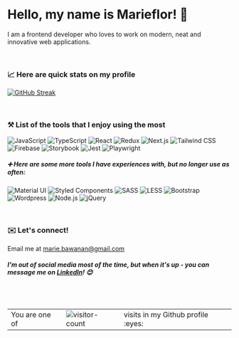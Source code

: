 # Hello, my name is Marieflor! 👋

I am a frontend developer who loves to work on modern, neat and innovative web applications.

<br/>

### :chart_with_upwards_trend: Here are quick stats on my profile
[![GitHub Streak](https://streak-stats.demolab.com?user=mariebawanan&theme=slateorange&hide_border=true&border_radius=24)](https://git.io/streak-stats)

<br/>

### :hammer_and_pick: List of the tools that I enjoy using the most
![JavaScript](https://img.shields.io/badge/-JavaScript-black?style=flat-square&logo=javascript&logoColor=white&color=DEF3FF&labelColor=794856)
![TypeScript](https://img.shields.io/badge/-TypeScript-black?style=flat-square&logo=typescript&logoColor=white&color=DEF3FF&labelColor=D5A7B4)
![React](https://img.shields.io/badge/-React-black?style=flat-square&logo=react&logoColor=white&color=DEF3FF&labelColor=DE5055)
![Redux](https://img.shields.io/badge/-Redux-black?style=flat-square&logo=redux&logoColor=white&color=DEF3FF&labelColor=DF7410)
![Next.js](https://img.shields.io/badge/-Next.js-black?style=flat-square&logo=next.js&logoColor=white&color=DEF3FF&labelColor=794856)
![Tailwind CSS](https://img.shields.io/badge/-Tailwind%20CSS-black?style=flat-square&logo=tailwind-css&logoColor=white&color=DEF3FF&labelColor=2F4858)
![Firebase](https://img.shields.io/badge/-Firebase-black?style=flat-square&logo=firebase&logoColor=white&color=DEF3FF&labelColor=794856)
![Storybook](https://img.shields.io/badge/-Storybook-black?style=flat-square&logo=storybook&logoColor=white&color=DEF3FF&labelColor=D5A7B4)
![Jest](https://img.shields.io/badge/-Jest-black?style=flat-square&logo=jest&logoColor=white&color=DEF3FF&labelColor=DE5055)
![Playwright](https://img.shields.io/badge/-Playwright-black?style=flat-square&logo=playwright&logoColor=white&color=DEF3FF&labelColor=DF7410)


##### :heavy_plus_sign: Here are some more tools I have experiences with, but no longer use as often:
![Material UI](https://img.shields.io/badge/-Material%20UI-black?style=flat-square&logo=mui&logoColor=white&color=DE5055&labelColor=DE5055)
![Styled Components](https://img.shields.io/badge/-Styled%20Components-black?style=flat-square&logo=styled-components&logoColor=white&color=DF7410&labelColor=DF7410)
![SASS](https://img.shields.io/badge/-SASS-black?style=flat-square&logo=sass&logoColor=white&color=D5A7B4&labelColor=D5A7B4)
![LESS](https://img.shields.io/badge/-LESS-black?style=flat-square&logo=less&logoColor=white&color=DE5055&labelColor=DE5055)
![Bootstrap](https://img.shields.io/badge/-Bootstrap-black?style=flat-square&logo=bootstrap&logoColor=white&color=DF7410&labelColor=DF7410)
![Wordpress](https://img.shields.io/badge/-Wordpress-black?style=flat-square&logo=wordpress&logoColor=white&color=D5A7B4&labelColor=D5A7B4)
![Node.js](https://img.shields.io/badge/-Node.js-black?style=flat-square&logo=Node.js&logoColor=white&color=794856&labelColor=794856)
![jQuery](https://img.shields.io/badge/-jQuery-black?style=flat-square&logo=jquery&logoColor=white&color=D5A7B4&labelColor=D5A7B4)

<br/>

### :envelope: Let's connect!
Email me at marie.bawanan@gmail.com
##### I'm out of social media most of the time, but when it's up - you can message me on [LinkedIn](https://www.linkedin.com/in/maribwnn)! :blush:

<br/>
<br/>

<table>
  <tr> 
    <td>You are one of</td>
    <td><img src="https://profile-counter.glitch.me/mariebawanan/count.svg" alt="visitor-count" /></td>
     <td>visits in my Github profile :eyes: </td>
  </tr>
</table>

